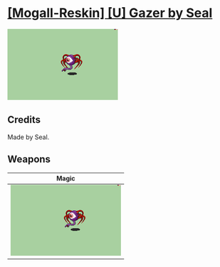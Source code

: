 # [\[Mogall-Reskin\] \[U\] Gazer by Seal](./)
 

<img src="./6.%20Magic/Magic_000.png" alt="[Mogall-Reskin] [U] Gazer by Seal standing" />

## Credits

Made by Seal.

## Weapons
 

|Magic |
|  :---: |
| <img alt="Magic animation" src="./6.%20Magic/Magic.gif" /> |
